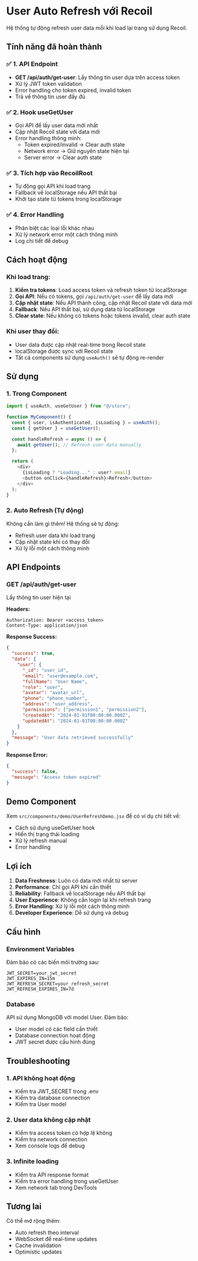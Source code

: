 # User Auto Refresh với Recoil

Hệ thống tự động refresh user data mỗi khi load lại trang sử dụng Recoil.

## Tính năng đã hoàn thành

### ✅ 1. API Endpoint

- **GET /api/auth/get-user**: Lấy thông tin user dựa trên access token
- Xử lý JWT token validation
- Error handling cho token expired, invalid token
- Trả về thông tin user đầy đủ

### ✅ 2. Hook useGetUser

- Gọi API để lấy user data mới nhất
- Cập nhật Recoil state với data mới
- Error handling thông minh:
  - Token expired/invalid → Clear auth state
  - Network error → Giữ nguyên state hiện tại
  - Server error → Clear auth state

### ✅ 3. Tích hợp vào RecoilRoot

- Tự động gọi API khi load trang
- Fallback về localStorage nếu API thất bại
- Khởi tạo state từ tokens trong localStorage

### ✅ 4. Error Handling

- Phân biệt các loại lỗi khác nhau
- Xử lý network error một cách thông minh
- Log chi tiết để debug

## Cách hoạt động

### Khi load trang:

1. **Kiểm tra tokens**: Load access token và refresh token từ localStorage
2. **Gọi API**: Nếu có tokens, gọi `/api/auth/get-user` để lấy data mới
3. **Cập nhật state**: Nếu API thành công, cập nhật Recoil state với data mới
4. **Fallback**: Nếu API thất bại, sử dụng data từ localStorage
5. **Clear state**: Nếu không có tokens hoặc tokens invalid, clear auth state

### Khi user thay đổi:

- User data được cập nhật real-time trong Recoil state
- localStorage được sync với Recoil state
- Tất cả components sử dụng `useAuth()` sẽ tự động re-render

## Sử dụng

### 1. Trong Component

```javascript
import { useAuth, useGetUser } from "@/store";

function MyComponent() {
  const { user, isAuthenticated, isLoading } = useAuth();
  const { getUser } = useGetUser();

  const handleRefresh = async () => {
    await getUser(); // Refresh user data manually
  };

  return (
    <div>
      {isLoading ? "Loading..." : user?.email}
      <button onClick={handleRefresh}>Refresh</button>
    </div>
  );
}
```

### 2. Auto Refresh (Tự động)

Không cần làm gì thêm! Hệ thống sẽ tự động:

- Refresh user data khi load trang
- Cập nhật state khi có thay đổi
- Xử lý lỗi một cách thông minh

## API Endpoints

### GET /api/auth/get-user

Lấy thông tin user hiện tại

**Headers:**

```
Authorization: Bearer <access_token>
Content-Type: application/json
```

**Response Success:**

```json
{
  "success": true,
  "data": {
    "user": {
      "_id": "user_id",
      "email": "user@example.com",
      "fullName": "User Name",
      "role": "user",
      "avatar": "avatar_url",
      "phone": "phone_number",
      "address": "user_address",
      "permissions": ["permission1", "permission2"],
      "createdAt": "2024-01-01T00:00:00.000Z",
      "updatedAt": "2024-01-01T00:00:00.000Z"
    }
  },
  "message": "User data retrieved successfully"
}
```

**Response Error:**

```json
{
  "success": false,
  "message": "Access token expired"
}
```

## Demo Component

Xem `src/components/demo/UserRefreshDemo.jsx` để có ví dụ chi tiết về:

- Cách sử dụng useGetUser hook
- Hiển thị trạng thái loading
- Xử lý refresh manual
- Error handling

## Lợi ích

1. **Data Freshness**: Luôn có data mới nhất từ server
2. **Performance**: Chỉ gọi API khi cần thiết
3. **Reliability**: Fallback về localStorage nếu API thất bại
4. **User Experience**: Không cần login lại khi refresh trang
5. **Error Handling**: Xử lý lỗi một cách thông minh
6. **Developer Experience**: Dễ sử dụng và debug

## Cấu hình

### Environment Variables

Đảm bảo có các biến môi trường sau:

```env
JWT_SECRET=your_jwt_secret
JWT_EXPIRES_IN=15m
JWT_REFRESH_SECRET=your_refresh_secret
JWT_REFRESH_EXPIRES_IN=7d
```

### Database

API sử dụng MongoDB với model User. Đảm bảo:

- User model có các field cần thiết
- Database connection hoạt động
- JWT secret được cấu hình đúng

## Troubleshooting

### 1. API không hoạt động

- Kiểm tra JWT_SECRET trong .env
- Kiểm tra database connection
- Kiểm tra User model

### 2. User data không cập nhật

- Kiểm tra access token có hợp lệ không
- Kiểm tra network connection
- Xem console logs để debug

### 3. Infinite loading

- Kiểm tra API response format
- Kiểm tra error handling trong useGetUser
- Xem network tab trong DevTools

## Tương lai

Có thể mở rộng thêm:

- Auto refresh theo interval
- WebSocket để real-time updates
- Cache invalidation
- Optimistic updates
